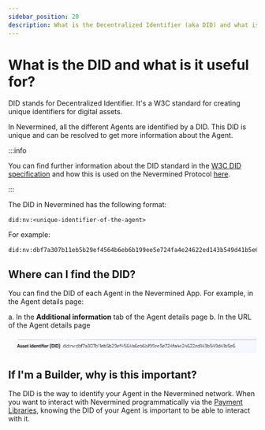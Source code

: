 ```yaml
---
sidebar_position: 20
description: What is the Decentralized Identifier (aka DID) and what is it useful for?
---
```


# What is the DID and what is it useful for?

DID stands for Decentralized Identifier. It's a W3C standard for creating unique identifiers for
digital assets.

In Nevermined, all the different Agents are identified by a DID. This DID is unique and can be
resolved to get more information about the Agent.

:::info

You can find further information about the DID standard in the
[W3C DID specification](https://www.w3.org/TR/did-core/) and how this is used on the Nevermined
Protocol [here](https://docs.nevermined.io/docs/architecture/specs/Spec-DID).

:::

The DID in Nevermined has the following format:

```text
did:nv:<unique-identifier-of-the-agent>
```

For example:

```text
did:nv:dbf7a307b11eb5b29ef4564b6eb6b199ee5e724fa4e24622ed143b549d41b5e6
```

## Where can I find the DID?

You can find the DID of each Agent in the Nevermined App. For example, in the Agent details page:

a. In the **Additional information** tab of the Agent details page b. In the URL of the Agent
details page

<p align="center"><img src="/images/tutorials/did_asset_details.png" /></p>

## If I'm a Builder, why is this important?

The DID is the way to identify your Agent in the Nevermined network. When you want to interact with
Nevermined programmatically via the [Payment Libraries](../../integration/), knowing the DID of your
Agent is important to be able to interact with it.
